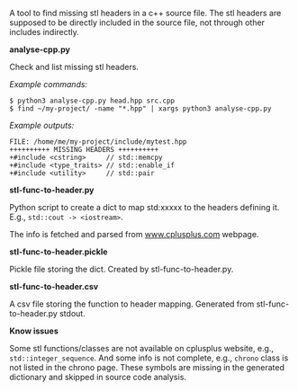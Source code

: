 A tool to find missing stl headers in a c++ source file.
The stl headers are supposed to be directly included in the source file, not through other includes indirectly.

**analyse-cpp.py**

Check and list missing stl headers.

*Example commands:*

```
$ python3 analyse-cpp.py head.hpp src.cpp
$ find ~/my-project/ -name "*.hpp" | xargs python3 analyse-cpp.py
```

*Example outputs:*

```
FILE: /home/me/my-project/include/mytest.hpp
++++++++++ MISSING HEADERS ++++++++++
+#include <cstring>     // std::memcpy
+#include <type_traits> // std::enable_if
+#include <utility>     // std::pair
```

**stl-func-to-header.py**

Python script to create a dict to map std:xxxxx to the headers defining it. E.g., `std::cout -> <iostream>`.

The info is fetched and parsed from www.cplusplus.com webpage.

**stl-func-to-header.pickle**

Pickle file storing the dict. Created by stl-func-to-header.py.

**stl-func-to-header.csv**

A csv file storing the function to header mapping. Generated from stl-func-to-header.py stdout.

**Know issues**

Some stl functions/classes are not available on cplusplus website, e.g., `std::integer_sequence`.
And some info is not complete, e.g., `chrono` class is not listed in the chrono page.
These symbols are missing in the generated dictionary and skipped in source code analysis.
